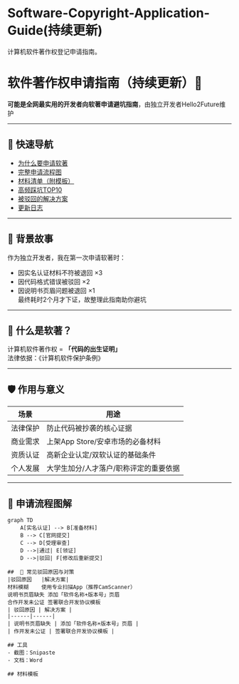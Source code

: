 # Software-Copyright-Application-Guide(持续更新)
计算机软件著作权登记申请指南。


# 软件著作权申请指南（持续更新）🚀

**可能是全网最实用的开发者向软著申请避坑指南**，由独立开发者Hello2Future维护

---

## 📌 快速导航
- [为什么要申请软著](#-作用与意义)
- [完整申请流程图](#-申请流程图解)
- [材料清单（附模板）](#-材料清单与模板)
- [高频踩坑TOP10](#❗-高频踩坑清单)
- [被驳回的解决方案](#-常见驳回原因与对策)
- [更新日志](#-更新日志)

---

## 🧭 背景故事
作为独立开发者，我在第一次申请软著时：
- 因实名认证材料不符被退回 ×3
- 因代码格式错误被驳回 ×2
- 因说明书页眉问题被退回 ×1  
最终耗时2个月才下证，故整理此指南助你避坑

---

## 📜 什么是软著？
计算机软件著作权 = **「代码的出生证明」**  
法律依据：《计算机软件保护条例》

---

## 🛡️ 作用与意义
| 场景 | 用途 |
|------|------|
| 法律保护 | 防止代码被抄袭的核心证据 |
| 商业需求 | 上架App Store/安卓市场的必备材料 |
| 资质认证 | 高新企业认定/双软认证的基础条件 |
| 个人发展 | 大学生加分/人才落户/职称评定的重要依据 |

---

## 📂 申请流程图解
```mermaid
graph TD
    A[实名认证] --> B[准备材料]
    B --> C[官网提交]
    C --> D[受理审查]
    D -->|通过| E[领证]
    D -->|驳回| F[修改后重新提交]

##  🔧 常见驳回原因与对策
|驳回原因	|解决方案|
材料模糊	使用专业扫描App（推荐CamScanner）
说明书页眉缺失	添加「软件名称+版本号」页眉
合作开发未公证	签署联合开发协议模板
| 驳回原因 | 解决方案 |
|------|------|
| 说明书页眉缺失 | 添加「软件名称+版本号」页眉 |
| 作开发未公证 | 签署联合开发协议模板 |

## 工具
- 截图：Snipaste
- 文档：Word

## 材料模板

